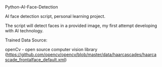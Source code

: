 Python-AI-Face-Detection

AI face detection script, personal learning project.

The script will detect faces in a provided image, my first attempt developing with AI technology. 

Trained Data Source:

openCv - open source computer vision library
(https://github.com/opencv/opencv/blob/master/data/haarcascades/haarcascade_frontalface_default.xml)
